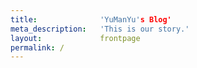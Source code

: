 ```yaml
---
title:              'YuManYu's Blog'
meta_description:   'This is our story.'
layout:             frontpage
permalink: /
---
```

